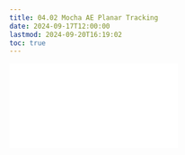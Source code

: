 ```yaml
---
title: 04.02 Mocha AE Planar Tracking
date: 2024-09-17T12:00:00
lastmod: 2024-09-20T16:19:02
toc: true
---
```


![Link to included file content](../../../../video/after-effects/mocha-ae-planar-tracking-generative-fill.md)
